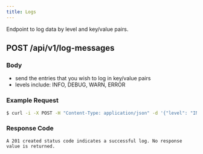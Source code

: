 ```yaml
---
title: Logs
---
```


Endpoint to log data by level and key/value pairs.

## POST /api/v1/log-messages

### Body

-   send the entries that you wish to log in key/value pairs
-   levels include: INFO, DEBUG, WARN, ERROR

### Example Request

```bash
$ curl -i -X POST -H "Content-Type: application/json" -d '{"level": "INFO", "entries": {"user": "userName", "key": "value"}}' 'https://apps.availity.com/api/v1/log-messages'
```

### Response Code

    A 201 created status code indicates a successful log. No response value is returned.
